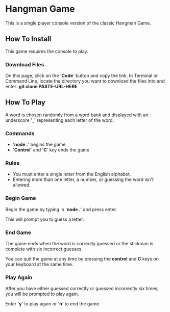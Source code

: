 # Hangman Game

This is a single player console version of the classic Hangman Game.

## How To Install
This game requires the console to play.

### Download Files
On this page, click on the '**Code**' button and copy the link.
In Terminal or Command Line, locate the directory you want to download the files into and enter: **git clone PASTE-URL-HERE**

## How To Play
A word is chosen randomly from a word bank and displayed with an underscore '**_**' representing each letter of the word.

### Commands
- '**node .**' begins the game
- '**Control**' and '**C**' key ends the game

### Rules
- You must enter a single letter from the English alphabet.
- Entering more than one letter, a number, or guessing the word isn't allowed.

### Begin Game
Begin the game by typing in '**node .**' and press enter.

This will prompt you to guess a letter. 

### End Game
The game ends when the word is correctly guessed or the stickman is complete with six incorrect guesses.

You can quit the game at any time by pressing the **control** and **C** keys on your keyboard at the same time.

### Play Again
After you have either guessed correctly or guessed incorrectly six times, you will be prompted to play again.

Enter '**y**' to play again or '**n**' to end the game.